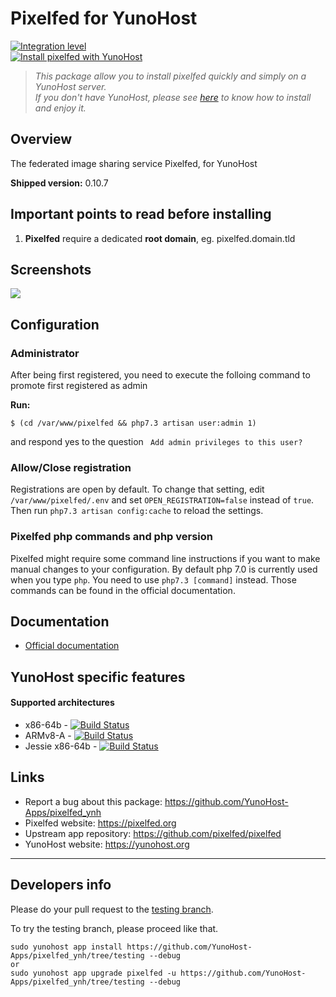 # Pixelfed for YunoHost

[![Integration level](https://dash.yunohost.org/integration/pixelfed.svg)](https://dash.yunohost.org/appci/app/pixelfed)  
[![Install pixelfed with YunoHost](https://install-app.yunohost.org/install-with-yunohost.png)](https://install-app.yunohost.org/?app=pixelfed)

> *This package allow you to install pixelfed quickly and simply on a YunoHost server.  
If you don't have YunoHost, please see [here](https://yunohost.org/#/install) to know how to install and enjoy it.*

## Overview
The federated image sharing service Pixelfed, for YunoHost

**Shipped version:** 0.10.7

## Important points to read before installing

1. **Pixelfed** require a dedicated **root domain**, eg. pixelfed.domain.tld

## Screenshots

![](https://camo.githubusercontent.com/c1c2e74057dcff57e103fcbb3239840802fcf752/68747470733a2f2f706978656c6665642e6e7963332e63646e2e6469676974616c6f6365616e7370616365732e636f6d2f6d656469612f53637265656e25323053686f74253230323031392d30322d30352532306174253230362e33342e3539253230504d2e706e67)

## Configuration

### Administrator

After being first registered, you need to execute the folloing command to promote first registered as admin

**Run:**

    $ (cd /var/www/pixelfed && php7.3 artisan user:admin 1)

and respond yes to the question ` Add admin privileges to this user?`

### Allow/Close registration

Registrations are open by default.
To change that setting, edit `/var/www/pixelfed/.env` and set `OPEN_REGISTRATION=false` instead of `true`.
Then run `php7.3 artisan config:cache` to reload the settings.

### Pixelfed php commands and php version

Pixelfed might require some command line instructions if you want to make manual changes to your configuration.
By default php 7.0 is currently used when you type `php`. You need to use `php7.3 [command]` instead.
Those commands can be found in the official documentation.

## Documentation

 * [Official documentation](https://docs.pixelfed.org/master/)

## YunoHost specific features

#### Supported architectures

* x86-64b - [![Build Status](https://ci-apps.yunohost.org/ci/logs/pixelfed%20%28Apps%29.svg)](https://ci-apps.yunohost.org/ci/apps/pixelfed/)
* ARMv8-A - [![Build Status](https://ci-apps-arm.yunohost.org/ci/logs/pixelfed%20%28Apps%29.svg)](https://ci-apps-arm.yunohost.org/ci/apps/pixelfed/)
* Jessie x86-64b - [![Build Status](https://ci-stretch.nohost.me/ci/logs/pixelfed%20%28Apps%29.svg)](https://ci-stretch.nohost.me/ci/apps/pixelfed/)

## Links

 * Report a bug about this package: https://github.com/YunoHost-Apps/pixelfed_ynh
 * Pixelfed website: https://pixelfed.org
 * Upstream app repository: https://github.com/pixelfed/pixelfed
 * YunoHost website: https://yunohost.org

---

Developers info
----------------

Please do your pull request to the [testing branch](https://github.com/YunoHost-Apps/pixelfed_ynh/tree/testing).

To try the testing branch, please proceed like that.
```
sudo yunohost app install https://github.com/YunoHost-Apps/pixelfed_ynh/tree/testing --debug
or
sudo yunohost app upgrade pixelfed -u https://github.com/YunoHost-Apps/pixelfed_ynh/tree/testing --debug
```

